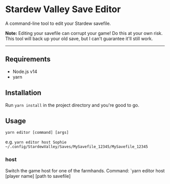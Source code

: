 # Stardew Valley Save Editor

A command-line tool to edit your Stardew savefile.

**Note:** Editing your savefile can corrupt your game! Do this at your own risk. This tool will back up your old save, but I can't guarantee it'll still work.

---
## Requirements
* Node.js v14
* yarn
  
## Installation
Run `yarn install` in the project directory and you're good to go.

## Usage
`yarn editor [command] [args]`

e.g. `yarn editor host Sophie ~/.config/StardewValley/Saves/MySavefile_12345/MySavefile_12345`

### host
Switch the game host for one of the farmhands. 
Command: `yarn editor host [player name] [path to savefile]





